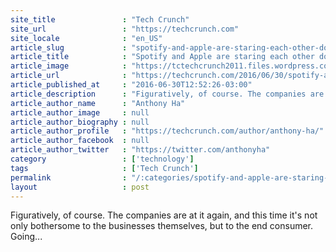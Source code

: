 ```yaml
---
site_title               : "Tech Crunch"
site_url                 : "https://techcrunch.com"
site_locale              : "en_US"
article_slug             : "spotify-and-apple-are-staring-each-other-down-while-flipping-the-bird"
article_title            : "Spotify and Apple are staring each other down while flipping the bird"
article_image            : "https://tctechcrunch2011.files.wordpress.com/2015/11/shutterstock_226042204.jpg?w=764&h=400&crop=1"
article_url              : "https://techcrunch.com/2016/06/30/spotify-and-apple-are-staring-each-other-down-while-flipping-the-bird/"
article_published_at     : "2016-06-30T12:52:26-03:00"
article_description      : "Figuratively, of course. The companies are at it again, and this time it's not only bothersome to the businesses themselves, but to the end consumer. Going..."
article_author_name      : "Anthony Ha"
article_author_image     : null
article_author_biography : null
article_author_profile   : "https://techcrunch.com/author/anthony-ha/"
article_author_facebook  : null
article_author_twitter   : "https://twitter.com/anthonyha"
category                 : ['technology']
tags                     : ['Tech Crunch']
permalink                : "/:categories/spotify-and-apple-are-staring-each-other-down-while-flipping-the-bird/"
layout                   : post
---
```


Figuratively, of course. The companies are at it again, and this time it's not only bothersome to the businesses themselves, but to the end consumer. Going...

